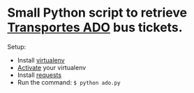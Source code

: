 # Small Python script to retrieve [Transportes ADO](https://www.ado.com.mx) bus tickets.
Setup:

- Install [virtualenv](https://virtualenv.pypa.io/en/stable/installation/)
- [Activate](https://virtualenv.pypa.io/en/stable/userguide/#activate-script) your virtualenv 
- Install [requests](http://docs.python-requests.org/en/master/user/install/#pip-install-requests)
- Run the command:
```$ python ado.py```

